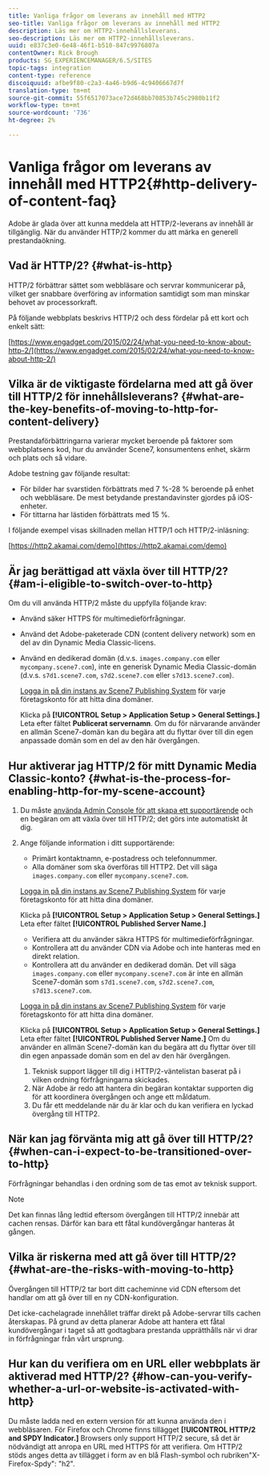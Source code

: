 ```yaml
---
title: Vanliga frågor om leverans av innehåll med HTTP2
seo-title: Vanliga frågor om leverans av innehåll med HTTP2
description: Läs mer om HTTP2-innehållsleverans.
seo-description: Läs mer om HTTP2-innehållsleverans.
uuid: e837c3e0-6e48-46f1-b510-847c9976807a
contentOwner: Rick Brough
products: SG_EXPERIENCEMANAGER/6.5/SITES
topic-tags: integration
content-type: reference
discoiquuid: afbe9f80-c2a3-4a46-b9d6-4c9406667d7f
translation-type: tm+mt
source-git-commit: 55f6517073ace72d468bb70853b745c2980b11f2
workflow-type: tm+mt
source-wordcount: '736'
ht-degree: 2%

---
```



# Vanliga frågor om leverans av innehåll med HTTP2{#http-delivery-of-content-faq}

Adobe är glada över att kunna meddela att HTTP/2-leverans av innehåll är tillgänglig. När du använder HTTP/2 kommer du att märka en generell prestandaökning.

## Vad är HTTP/2? {#what-is-http}

HTTP/2 förbättrar sättet som webbläsare och servrar kommunicerar på, vilket ger snabbare överföring av information samtidigt som man minskar behovet av processorkraft.

På följande webbplats beskrivs HTTP/2 och dess fördelar på ett kort och enkelt sätt:

[https://www.engadget.com/2015/02/24/what-you-need-to-know-about-http-2/](https://www.engadget.com/2015/02/24/what-you-need-to-know-about-http-2/)

## Vilka är de viktigaste fördelarna med att gå över till HTTP/2 för innehållsleverans? {#what-are-the-key-benefits-of-moving-to-http-for-content-delivery}

Prestandaförbättringarna varierar mycket beroende på faktorer som webbplatsens kod, hur du använder Scene7, konsumentens enhet, skärm och plats och så vidare.

Adobe testning gav följande resultat:

* För bilder har svarstiden förbättrats med 7 %-28 % beroende på enhet och webbläsare. De mest betydande prestandavinster gjordes på iOS-enheter.
* För tittarna har lästiden förbättrats med 15 %.

I följande exempel visas skillnaden mellan HTTP/1 och HTTP/2-inläsning:

[https://http2.akamai.com/demo](https://http2.akamai.com/demo)

## Är jag berättigad att växla över till HTTP/2? {#am-i-eligible-to-switch-over-to-http}

Om du vill använda HTTP/2 måste du uppfylla följande krav:

* Använd säker HTTPS för multimedieförfrågningar.
* Använd det Adobe-paketerade CDN (content delivery network) som en del av din Dynamic Media Classic-licens.
* Använd en dedikerad domän (d.v.s. `images.company.com` eller `mycompany.scene7.com`), inte en generisk Dynamic Media Classic-domän (d.v.s. `s7d1.scene7.com`, `s7d2.scene7.com` eller `s7d13.scene7.com`).

   [Logga in på din instans av Scene7 Publishing System](https://www.adobe.com/marketing-cloud/experience-manager/scene7-login.html) för varje företagskonto för att hitta dina domäner.

   Klicka på **[!UICONTROL Setup > Application Setup > General Settings.]** Leta efter fältet **Publicerat servernamn**. Om du för närvarande använder en allmän Scene7-domän kan du begära att du flyttar över till din egen anpassade domän som en del av den här övergången.

## Hur aktiverar jag HTTP/2 för mitt Dynamic Media Classic-konto? {#what-is-the-process-for-enabling-http-for-my-scene-account}

1. Du måste [använda Admin Console för att skapa ett supportärende](https://helpx.adobe.com/enterprise/admin-guide.html/enterprise/using/support-for-experience-cloud.ug.html) och en begäran om att växla över till HTTP/2; det görs inte automatiskt åt dig.
1. Ange följande information i ditt supportärende:

   * Primärt kontaktnamn, e-postadress och telefonnummer.
   * Alla domäner som ska överföras till HTTP2. Det vill säga `images.company.com` eller `mycompany.scene7.com`.

   [Logga in på din instans av Scene7 Publishing System](https://www.adobe.com/marketing-cloud/experience-manager/scene7-login.html) för varje företagskonto för att hitta dina domäner.

   Klicka på **[!UICONTROL Setup > Application Setup > General Settings.]** Leta efter fältet **[!UICONTROL Published Server Name.]**

   * Verifiera att du använder säkra HTTPS för multimedieförfrågningar.
   * Kontrollera att du använder CDN via Adobe och inte hanteras med en direkt relation.
   * Kontrollera att du använder en dedikerad domän. Det vill säga `images.company.com` eller `mycompany.scene7.com` är inte en allmän Scene7-domän som `s7d1.scene7.com`, `s7d2.scene7.com`, `s7d13.scene7.com`.

   [Logga in på din instans av Scene7 Publishing System](https://www.adobe.com/marketing-cloud/experience-manager/scene7-login.html) för varje företagskonto för att hitta dina domäner.

   Klicka på **[!UICONTROL Setup > Application Setup > General Settings.]** Leta efter fältet **[!UICONTROL Published Server Name.]** Om du använder en allmän Scene7-domän kan du begära att du flyttar över till din egen anpassade domän som en del av den här övergången.

   1. Teknisk support lägger till dig i HTTP/2-väntelistan baserat på i vilken ordning förfrågningarna skickades.
   1. När Adobe är redo att hantera din begäran kontaktar supporten dig för att koordinera övergången och ange ett måldatum.
   1. Du får ett meddelande när du är klar och du kan verifiera en lyckad övergång till HTTP2.



## När kan jag förvänta mig att gå över till HTTP/2? {#when-can-i-expect-to-be-transitioned-over-to-http}

Förfrågningar behandlas i den ordning som de tas emot av teknisk support.

>[!NOTE]
>
>Det kan finnas lång ledtid eftersom övergången till HTTP/2 innebär att cachen rensas. Därför kan bara ett fåtal kundövergångar hanteras åt gången.

## Vilka är riskerna med att gå över till HTTP/2? {#what-are-the-risks-with-moving-to-http}

Övergången till HTTP/2 tar bort ditt cacheminne vid CDN eftersom det handlar om att gå över till en ny CDN-konfiguration.

Det icke-cachelagrade innehållet träffar direkt på Adobe-servrar tills cachen återskapas. På grund av detta planerar Adobe att hantera ett fåtal kundövergångar i taget så att godtagbara prestanda upprätthålls när vi drar in förfrågningar från vårt ursprung.

## Hur kan du verifiera om en URL eller webbplats är aktiverad med HTTP/2? {#how-can-you-verify-whether-a-url-or-website-is-activated-with-http}

Du måste ladda ned en extern version för att kunna använda den i webbläsaren. För Firefox och Chrome finns tillägget **[!UICONTROL HTTP/2 and SPDY Indicator.]** Browsers only support HTTP/2 secure, så det är nödvändigt att anropa en URL med HTTPS för att verifiera. Om HTTP/2 stöds anges detta av tillägget i form av en blå Flash-symbol och rubriken&quot;X-Firefox-Spdy&quot;: &quot;h2&quot;.
